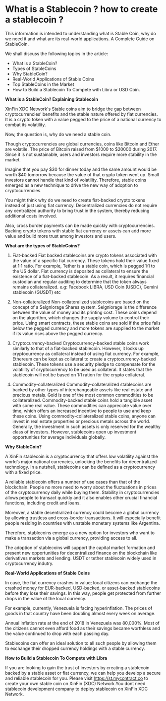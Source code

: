 # **What is a Stablecoin ? how to create a stablecoin ?**

This information is intended to understanding what is Stable Coin, why do we need it and what are its real-world applications. A Complete Guide on StableCoin.

We shall discuss the following topics in the article:

* What is a StableCoin?
* Types of StableCoins
* Why StableCoin?
* Real-World Applications of Stable Coins
* Top StableCoins in the Market
* How to Build a Stablecoin To Compete with Libra or USD Coin.

**What is a StableCoin? Explaining Stablecoin**

XinFin XDC Network's Stable coins aim to bridge the gap between cryptocurrencies’ benefits and the stable nature offered by fiat currencies. It is a crypto token with a value pegged to the price of a national currency to combat its volatility.

Now, the question is, why do we need a stable coin.

Though cryptocurrencies are global currencies, coins like Bitcoin and Ether are volatile. The price of Bitcoin raised from $1000 to $20000 during 2017. Since it is not sustainable, users and investors require more stability in the market.

Imagine that you pay $30 for dinner today and the same amount would be worth $40 tomorrow because the value of that crypto token went up. Small investors cannot handle that kind of volatility. Therefore, stable coins emerged as a new technique to drive the new way of adoption to cryptocurrencies.

You might think why do we need to create fiat-backed crypto tokens instead of just using fiat currency. Decentralized currencies do not require any centralized authority to bring trust in the system, thereby reducing additional costs involved.

Also, cross border payments can be made quickly with cryptocurrencies. Backing crypto tokens with stable fiat currency or assets can add more value and build more trust among investors and users.

**What are the types of StableCoins?**

1. Fiat-backed
Fiat backed stablecoins are crypto tokens associated with the value of a specific fiat currency. These tokens hold their value fixed at 1:1 ratio. 
For example, Tether is a stable coin, which is pegged 1:1 to the US dollar. Fiat currency is deposited as collateral to ensure the existence of a fiat-backed stablecoin. As a result, it requires financial custodian and regular auditing to determine that the token always remains collateralized. e.g: Facebook LIBRA, USD Coin (USDC), Gemini stablecoin (GUSDT) etc

2. Non-collateralized
Non-collateralized stablecoins are based on the concept of a Seigniorage Shares system. Seigniorage is the difference between the value of money and its printing cost. 
These coins depend on the algorithm, which changes the supply volume to control their price. Using smart contracts, these stable coins are sold if the price falls below the pegged currency and more tokens are supplied to the market if its value rises above the pegged currency.

3. Cryptocurrency-backed
Cryptocurrency-backed stable coins work similarly to that of a fiat-backed stablecoin. However, it locks up cryptocurrency as collateral instead of using fiat currency. For example, Ethereum can be kept as collateral to create a cryptocurrency-backed stablecoin. 
These tokens use a security pledge to compensate for the volatility of cryptocurrency to be used as collateral. It states that the stablecoin will not be based on 1:1 ration for the crypto collateral.


4. Commodity-collateralized
Commodity-collateralized stablecoins are backed by other types of interchangeable assets like real estate and precious metals. Gold is one of the most common commodities to be collateralized. Commodity-backed stable coins hold a tangible asset with some real value. These commodities can appreciate value over time, which offers an increased incentive to people to use and keep these coins.
Using commodity-collateralized stable coins, anyone can invest in real estate properties or precious metals across the world. Generally, the investment in such assets is only reserved for the wealthy class of investors. However, stablecoins open up investment opportunities for average individuals globally.

**Why StableCoin?**

A XinFin stablecoin is a cryptocurrency that offers low volatility against the world’s major national currencies, unlocking the benefits for decentralized technology. In a nutshell, stablecoins can be defined as a cryptocurrency with a fixed price.

A reliable stablecoin offers a number of use cases than that of the blockchain. People no more need to worry about the fluctuations in prices of the cryptocurrency daily while buying them. Stability in cryptocurrencies allows people to transact quickly and it also enables other crucial financial functions, including credit and loans.

Moreover, a stable decentralized currency could become a global currency by allowing trustless and cross-border transactions. It will especially benefit people residing in countries with unstable monetary systems like Argentina.

Therefore, stablecoins emerge as a new option for investors who want to make a transaction via a global currency, providing access to all.

The adoption of stablecoins will support the capital market formation and present new opportunities for decentralized finance on the blockchain like derivatives markets and lending. USDT or tether stablecoin widely used in cryptocurrency indutry. 


**Real-World Applications of Stable Coins**

In case, the fiat currency crashes in value; local citizens can exchange the crashed money for EUR-backed, USD-backed, or asset-backed stablecoins before they lose their savings. In this way, people get protected from further drops in the value of the local currency.

For example, currently, Venezuela is facing hyperinflation. The prices of goods in that country have been doubling almost every week on average.

Annual inflation rate at the end of 2018 in Venezuela was 80,000%. Most of the citizens cannot even afford food as their savings became worthless and the value continued to drop with each passing day.

Stablecoins can offer an ideal solution to all such people by allowing them to exchange their dropped currency holdings with a stable currency.

**How to Build a Stablecoin To Compete with Libra**

If you are looking to gain the trust of investors by creating a stablecoin backed by a stable asset or fiat currency, we can help you develop a secure and reliable stablecoin for you. Please visit https://st.mycontract.co to create your own stable coin on XinFin (XDC) Network.You dont need stablecoin development company to deploy stablecoin on XinFin XDC Network. 
